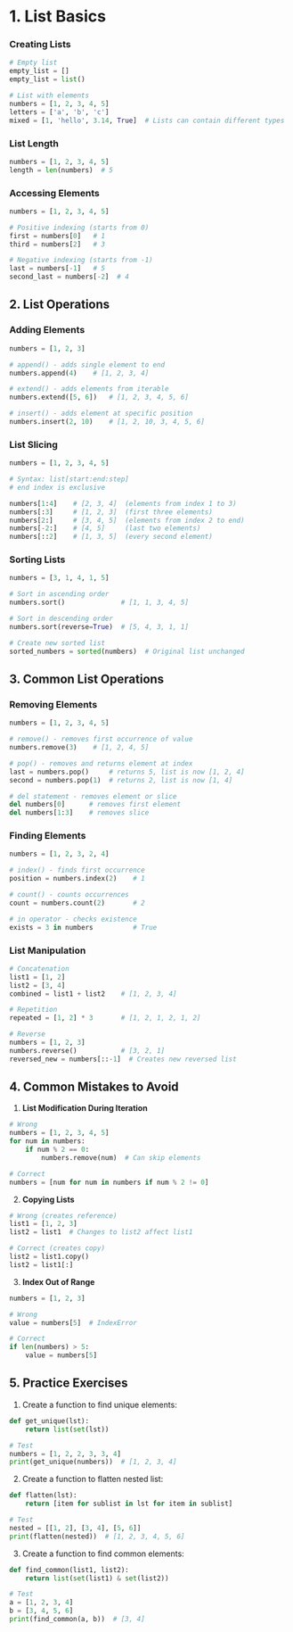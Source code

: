# 1. List Basics

### Creating Lists
```python
# Empty list
empty_list = []
empty_list = list()

# List with elements
numbers = [1, 2, 3, 4, 5]
letters = ['a', 'b', 'c']
mixed = [1, 'hello', 3.14, True]  # Lists can contain different types
```

### List Length
```python
numbers = [1, 2, 3, 4, 5]
length = len(numbers)  # 5
```

### Accessing Elements
```python
numbers = [1, 2, 3, 4, 5]

# Positive indexing (starts from 0)
first = numbers[0]   # 1
third = numbers[2]   # 3

# Negative indexing (starts from -1)
last = numbers[-1]   # 5
second_last = numbers[-2]  # 4
```

## 2. List Operations

### Adding Elements
```python
numbers = [1, 2, 3]

# append() - adds single element to end
numbers.append(4)    # [1, 2, 3, 4]

# extend() - adds elements from iterable
numbers.extend([5, 6])   # [1, 2, 3, 4, 5, 6]

# insert() - adds element at specific position
numbers.insert(2, 10)    # [1, 2, 10, 3, 4, 5, 6]
```

### List Slicing
```python
numbers = [1, 2, 3, 4, 5]

# Syntax: list[start:end:step]
# end index is exclusive

numbers[1:4]    # [2, 3, 4]  (elements from index 1 to 3)
numbers[:3]     # [1, 2, 3]  (first three elements)
numbers[2:]     # [3, 4, 5]  (elements from index 2 to end)
numbers[-2:]    # [4, 5]     (last two elements)
numbers[::2]    # [1, 3, 5]  (every second element)
```

### Sorting Lists
```python
numbers = [3, 1, 4, 1, 5]

# Sort in ascending order
numbers.sort()              # [1, 1, 3, 4, 5]

# Sort in descending order
numbers.sort(reverse=True)  # [5, 4, 3, 1, 1]

# Create new sorted list
sorted_numbers = sorted(numbers)  # Original list unchanged
```

## 3. Common List Operations

### Removing Elements
```python
numbers = [1, 2, 3, 4, 5]

# remove() - removes first occurrence of value
numbers.remove(3)    # [1, 2, 4, 5]

# pop() - removes and returns element at index
last = numbers.pop()     # returns 5, list is now [1, 2, 4]
second = numbers.pop(1)  # returns 2, list is now [1, 4]

# del statement - removes element or slice
del numbers[0]      # removes first element
del numbers[1:3]    # removes slice
```

### Finding Elements
```python
numbers = [1, 2, 3, 2, 4]

# index() - finds first occurrence
position = numbers.index(2)    # 1

# count() - counts occurrences
count = numbers.count(2)       # 2

# in operator - checks existence
exists = 3 in numbers          # True
```

### List Manipulation
```python
# Concatenation
list1 = [1, 2]
list2 = [3, 4]
combined = list1 + list2    # [1, 2, 3, 4]

# Repetition
repeated = [1, 2] * 3       # [1, 2, 1, 2, 1, 2]

# Reverse
numbers = [1, 2, 3]
numbers.reverse()           # [3, 2, 1]
reversed_new = numbers[::-1]  # Creates new reversed list
```

## 4. Common Mistakes to Avoid

1. **List Modification During Iteration**
```python
# Wrong
numbers = [1, 2, 3, 4, 5]
for num in numbers:
    if num % 2 == 0:
        numbers.remove(num)  # Can skip elements

# Correct
numbers = [num for num in numbers if num % 2 != 0]
```

2. **Copying Lists**
```python
# Wrong (creates reference)
list1 = [1, 2, 3]
list2 = list1  # Changes to list2 affect list1

# Correct (creates copy)
list2 = list1.copy()
list2 = list1[:]
```

3. **Index Out of Range**
```python
numbers = [1, 2, 3]

# Wrong
value = numbers[5]  # IndexError

# Correct
if len(numbers) > 5:
    value = numbers[5]
```

## 5. Practice Exercises

1. Create a function to find unique elements:
```python
def get_unique(lst):
    return list(set(lst))

# Test
numbers = [1, 2, 2, 3, 3, 4]
print(get_unique(numbers))  # [1, 2, 3, 4]
```

2. Create a function to flatten nested list:
```python
def flatten(lst):
    return [item for sublist in lst for item in sublist]

# Test
nested = [[1, 2], [3, 4], [5, 6]]
print(flatten(nested))  # [1, 2, 3, 4, 5, 6]
```

3. Create a function to find common elements:
```python
def find_common(list1, list2):
    return list(set(list1) & set(list2))

# Test
a = [1, 2, 3, 4]
b = [3, 4, 5, 6]
print(find_common(a, b))  # [3, 4]
```